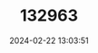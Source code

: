 ---
title: "132963"
category: "Manicina areolata"
draft: false
date: 2024-02-22 13:03:51
languages:
  Spanish; Castilian: ["Coral Rosal"]
  French: ["Rose de corail"]
  English: ["Rose Coral"]
---